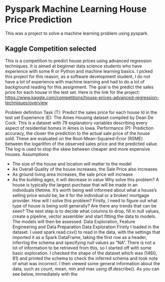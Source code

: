 # Pyspark Machine Learning House Price Prediction

This was a project to solve a machine learning problem using pyspark. 

## Kaggle Competition selected
This is a competition to predict house prices using advanced regression techniques. It is aimed at beginner data science students who have experience with
some R or Python and machine learning basics. I picked this project for this reason, as a software development student, I do not have a lot of experience with
machine learning and had to do a lot of background reading for this assignment. The goal is the predict the sales price for each house in the test set. Here is the
link for the project: https://www.kaggle.com/competitions/house-prices-advanced-regression-techniques/overview

Problem definition
Task (T): Predict the sales price for each house Id in the test set
Experience (E): The Ames Housing dataset compiled by Dean De Cock. This is a dataset with 79 explanatory variables describing every aspect of residential
homes in Ames in Iowa.
Performance (P): Prediction accuracy, the closer the prediction to the actual sale price of the house sold. These are evaluated on the Root-Mean-Squared-Error
(RSME) between the logarithm of the observed sales price and the predicted value. The log is used to stop the skew between cheaper and more expensive
houses.
Assumptions
- The size of the house and location will matter to the model
- As Overall Quality of the house increases, the Sale Price also increases
- As ground living area increases, the sale price will increase
- As the building ages, it will decrease in value
Why solve this problem?
A house is typically the largest purchase that will be made in an individuals lifetime. It’s worth being well informed about what a house’s selling price would be,
be it for the individual or a broker/ mortgage provider.
How will I solve this problem?
Firstly, I need to figure out what type of house is being sold generally? Are there any trends that can be seen? The next step is to decide what columns to drop,
fill in null values, create a pipeline, vector assembler and start fitting the data to models. The models will then be assessed.
Data Exploration, Feature Engineering and Data Preparation
Data Exploration
Firstly I loaded in the dataset. I used spark.read.csv() to read in the data, with the settings that imported it as a Spark DataFrame, taking the first row as a
header, inferring the schema and specifying null values as “NA”. There is not a lot of information to be retrieved from this, so I started off with some basic
exploration. I checked the shape of the dataset which was (1460, 81) and printed the schema to check the inferred schema and took note of what was incorrect.
I then viewed some general information about the data, such as count, mean, min and max using df.describe(). As you can see below, immediately with the 
